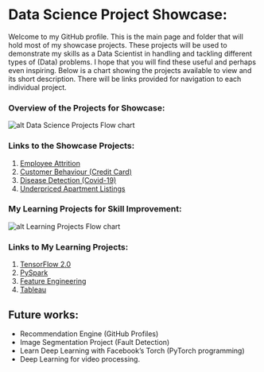 # Data Science Project Showcase:

Welcome to my GitHub profile. This is the main page and folder that will hold most of my showcase projects. These projects will be used to demonstrate my skills as a Data Scientist in handling and tackling different types of (Data) problems. I hope that you will find these useful and perhaps even inspiring. 
Below is a chart showing the projects available to view and its short description. There will be links provided for navigation to each individual project. 

### Overview of the Projects for Showcase:
![alt Data Science Projects Flow chart]( 2020_Nov_GitHub_Projects_Guide.PNG)

### Links to the Showcase Projects:
1.	[Employee Attrition](https://github.com/ylee9107/DataScience_Projects/tree/main/Project%201%20-%20DS%20for%20HR%20department)
2.	[Customer Behaviour (Credit Card)](https://github.com/ylee9107/DataScience_Projects/tree/main/Project%202%20-%20DS%20For%20Marketing%20Department)
3.	[Disease Detection (Covid-19)](https://github.com/ylee9107/DataScience_Projects/tree/main/Project%203%20-%20DS%20For%20Operating%20Department)
4.	[Underpriced Apartment Listings](https://github.com/ylee9107/DataScience_Projects/tree/main/Project%204%20-%20DS%20for%20Underpriced%20Apartments)

### My Learning Projects for Skill Improvement:
![alt Learning Projects Flow chart]( 2020_Nov_GitHub_Skills.PNG)

### Links to My Learning Projects:
1.	[TensorFlow 2.0](https://github.com/ylee9107/ComputerVisionTensorFlow2_myLearning)
2.	[PySpark](https://github.com/ylee9107/PySpark_myLearning)
3.	[Feature Engineering]( https://github.com/ylee9107/FeatureEngineering_myLearning)
4.	[Tableau](https://github.com/ylee9107/Visual-Analytics-Project-1-footballResults)

## Future works:
-	Recommendation Engine (GitHub Profiles)
-	Image Segmentation Project (Fault Detection)
-	Learn Deep Learning with Facebook’s Torch (PyTorch programming)
-	Deep Learning for video processing.
